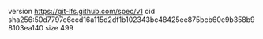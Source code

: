version https://git-lfs.github.com/spec/v1
oid sha256:50d7797c6ccd16a115d2df1b102343bc48425ee875bcb60e9b358b98103ea140
size 499
